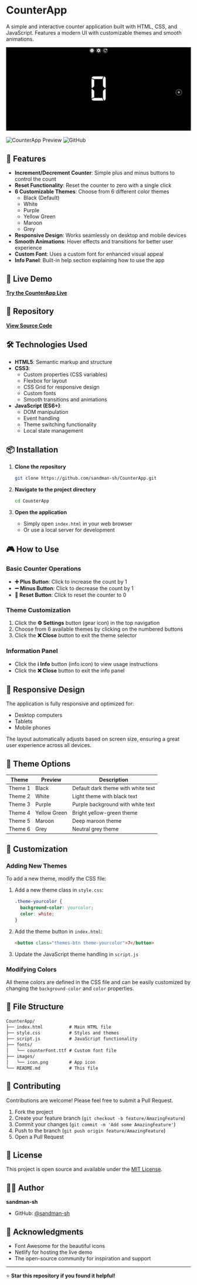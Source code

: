 # CounterApp

A simple and interactive counter application built with HTML, CSS, and JavaScript. Features a modern UI with customizable themes and smooth animations.

![CounterApp Screenshot](screenshot/image.png)

![CounterApp Preview](https://img.shields.io/badge/Live-Demo-brightgreen) ![GitHub](https://img.shields.io/badge/GitHub-Repository-blue)

## 🌟 Features

- **Increment/Decrement Counter**: Simple plus and minus buttons to control the count
- **Reset Functionality**: Reset the counter to zero with a single click
- **6 Customizable Themes**: Choose from 6 different color themes
  - Black (Default)
  - White
  - Purple
  - Yellow Green
  - Maroon
  - Grey
- **Responsive Design**: Works seamlessly on desktop and mobile devices
- **Smooth Animations**: Hover effects and transitions for better user experience
- **Custom Font**: Uses a custom font for enhanced visual appeal
- **Info Panel**: Built-in help section explaining how to use the app

## 🚀 Live Demo

**[Try the CounterApp Live](https://counterapp0x.netlify.app/)**

## 📁 Repository

**[View Source Code](https://github.com/sandman-sh/CounterApp.git)**

## 🛠️ Technologies Used

- **HTML5**: Semantic markup and structure
- **CSS3**: 
  - Custom properties (CSS variables)
  - Flexbox for layout
  - CSS Grid for responsive design
  - Custom fonts
  - Smooth transitions and animations
- **JavaScript (ES6+)**:
  - DOM manipulation
  - Event handling
  - Theme switching functionality
  - Local state management

## 📦 Installation

1. **Clone the repository**
   ```bash
   git clone https://github.com/sandman-sh/CounterApp.git
   ```

2. **Navigate to the project directory**
   ```bash
   cd CounterApp
   ```

3. **Open the application**
   - Simply open `index.html` in your web browser
   - Or use a local server for development

## 🎮 How to Use

### Basic Counter Operations
- **➕ Plus Button**: Click to increase the count by 1
- **➖ Minus Button**: Click to decrease the count by 1
- **🔄 Reset Button**: Click to reset the counter to 0

### Theme Customization
1. Click the **⚙️ Settings** button (gear icon) in the top navigation
2. Choose from 6 available themes by clicking on the numbered buttons
3. Click the **❌ Close** button to exit the theme selector

### Information Panel
- Click the **ℹ️ Info** button (info icon) to view usage instructions
- Click the **❌ Close** button to exit the info panel

## 📱 Responsive Design

The application is fully responsive and optimized for:
- Desktop computers
- Tablets
- Mobile phones

The layout automatically adjusts based on screen size, ensuring a great user experience across all devices.

## 🎨 Theme Options

| Theme | Preview | Description |
|-------|---------|-------------|
| Theme 1 | Black | Default dark theme with white text |
| Theme 2 | White | Light theme with black text |
| Theme 3 | Purple | Purple background with white text |
| Theme 4 | Yellow Green | Bright yellow-green theme |
| Theme 5 | Maroon | Deep maroon theme |
| Theme 6 | Grey | Neutral grey theme |

## 🔧 Customization

### Adding New Themes
To add a new theme, modify the CSS file:

1. Add a new theme class in `style.css`:
   ```css
   .theme-yourcolor {
     background-color: yourcolor;
     color: white;
   }
   ```

2. Add the theme button in `index.html`:
   ```html
   <button class="themes-btn theme-yourcolor">7</button>
   ```

3. Update the JavaScript theme handling in `script.js`

### Modifying Colors
All theme colors are defined in the CSS file and can be easily customized by changing the `background-color` and `color` properties.

## 📄 File Structure

```
CounterApp/
├── index.html          # Main HTML file
├── style.css           # Styles and themes
├── script.js           # JavaScript functionality
├── fonts/
│   └── counterFont.ttf # Custom font file
├── images/
│   └── icon.png        # App icon
└── README.md           # This file
```

## 🤝 Contributing

Contributions are welcome! Please feel free to submit a Pull Request.

1. Fork the project
2. Create your feature branch (`git checkout -b feature/AmazingFeature`)
3. Commit your changes (`git commit -m 'Add some AmazingFeature'`)
4. Push to the branch (`git push origin feature/AmazingFeature`)
5. Open a Pull Request

## 📝 License

This project is open source and available under the [MIT License](LICENSE).

## 👨‍💻 Author

**sandman-sh**
- GitHub: [@sandman-sh](https://github.com/sandman-sh)

## 🙏 Acknowledgments

- Font Awesome for the beautiful icons
- Netlify for hosting the live demo
- The open-source community for inspiration and support

---

⭐ **Star this repository if you found it helpful!** 
